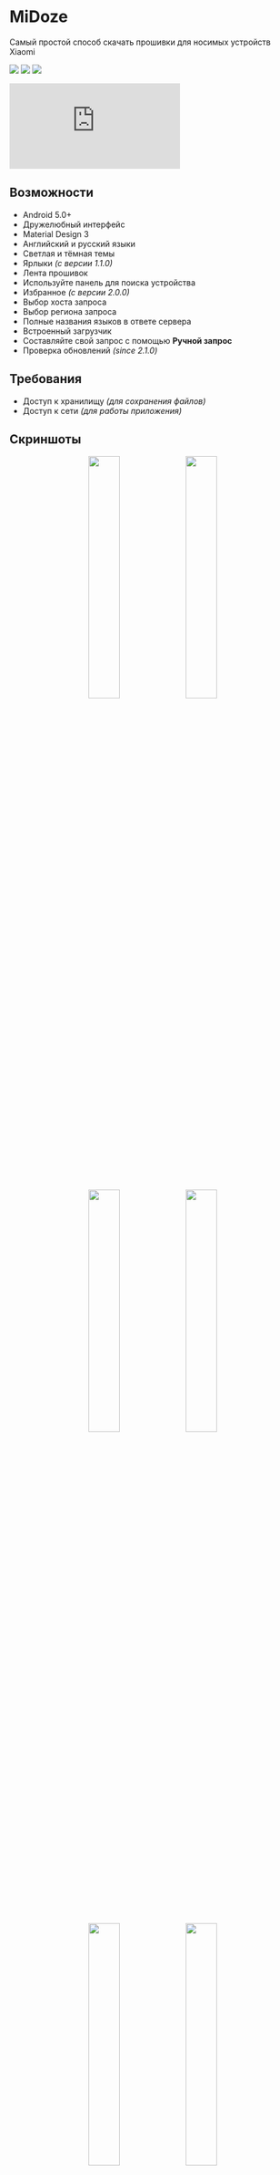 # MiDoze
Самый простой способ скачать прошивки для носимых устройств Xiaomi

<a href="https://github.com/Keddnyo/MiDoze/blob/master/LICENSE"><img src="https://img.shields.io/github/license/keddnyo/midoze?style=for-the-badge"></a>
<a href="https://github.com/Keddnyo/MiDoze/releases/latest"><img src="https://img.shields.io/github/v/release/keddnyo/midoze?style=for-the-badge"></a>
<a href="https://github.com/Keddnyo/MiDoze/releases"><img src="https://img.shields.io/github/downloads/keddnyo/midoze/total?style=for-the-badge"></a>

![Show on English](https://github.com/Keddnyo/MiDoze/blob/master/README.md)

## Возможности
* Android 5.0+
* Дружелюбный интерфейс
* Material Design 3
* Английский и русский языки
* Светлая и тёмная темы
* Ярлыки *(с версии 1.1.0)*
* Лента прошивок
* Используйте панель для поиска устройства
* Избранное *(с версии 2.0.0)*
* Выбор хоста запроса
* Выбор региона запроса
* Полные названия языков в ответе сервера
* Встроенный загрузчик
* Составляйте свой запрос с помощью **Ручной запрос**
* Проверка обновлений *(since 2.1.0)*

## Требования
* Доступ к хранилищу *(для сохранения файлов)*
* Доступ к сети *(для работы приложения)*

## Скриншоты
<p align="center">
  <img src="https://user-images.githubusercontent.com/65981689/165503385-b2cd1716-a3e6-4b71-9864-ac0fff8a37db.jpg" width="33%" height="33%">
  <img src="https://user-images.githubusercontent.com/65981689/165503389-7a291f3d-2898-4449-9113-c73e20693ed9.jpg" width="33%" height="33%">
  <img src="https://user-images.githubusercontent.com/65981689/165503391-7576d578-7997-403b-a705-71c56fbcf744.jpg" width="33%" height="33%">
  <img src="https://user-images.githubusercontent.com/65981689/165503393-3b8674e6-6b6f-467d-a613-eff218329e24.jpg" width="33%" height="33%">
  <img src="https://user-images.githubusercontent.com/65981689/165503394-e2b2bd2b-19b8-4986-8b2f-545697283727.jpg" width="33%" height="33%">
  <img src="https://user-images.githubusercontent.com/65981689/165503395-4c754444-fe7a-496a-95a3-1a02abfb0573.jpg" width="33%" height="33%">
  <img src="https://user-images.githubusercontent.com/65981689/165503399-5fdd6ce7-7d0c-4065-a625-bf18bb70d34e.jpg" width="33%" height="33%">
  <img src="https://user-images.githubusercontent.com/65981689/165503400-a933c6da-a43b-424a-b8f3-62cc602b562a.jpg" width="33%" height="33%">
  <img src="https://user-images.githubusercontent.com/65981689/165503404-d4dfd004-11f8-4abb-8ff8-c55b109b4183.jpg" width="33%" height="33%">
  <img src="https://user-images.githubusercontent.com/65981689/165503406-2adc16cd-6491-4136-aeb9-32d2b308f5df.jpg" width="33%" height="33%">
  <img src="https://user-images.githubusercontent.com/65981689/165503408-380bcda3-1f96-4d10-baaa-90fbf84d8c02.jpg" width="33%" height="33%">
</p>

## Благодарность
* [Keddnyo](https://github.com/Keddnyo) - Приложение
* [Schakal](https://4pda.to/forum/index.php?showuser=243484) - Хранилище JSON файлов
